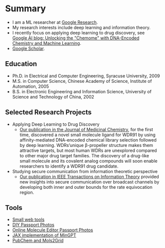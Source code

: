 # Summary

*   I am a ML researcher at [Google Research](https://research.google/people/107672/).
*   My research interests include deep learning and information theory. 
*   I recently focus on applying deep learning to drug discovery, see [Google AI blog: Unlocking the "Chemome" with DNA-Encoded Chemistry and Machine Learning](https://ai.googleblog.com/2020/06/unlocking-chemome-with-dna-encoded.html).
*   [Google Scholar](https://scholar.google.com/citations?hl=en&user=kGx-ZZ8AAAAJ&view_op=list_works&sortby=pubdate).

## Education
- Ph.D. in Electrical and Computer Engineering, Syracuse University, 2009
- M.S. in Computer Science, Chinese Academy of Science, Institute of Automation, 2005
- B.S. in Electronic Engineering and Information Science, University of Science and Technology of China, 2002

## Selected Research Projects
- Applying Deep Learning to Drug Discovery
  - [Our publication in the Journal of Medicinal Chemistry](https://pubs.acs.org/doi/abs/10.1021/acs.jmedchem.3c01471), for the first time, discovered a novel small molecule ligand for WDR91 by using affinity-mediated DNA-encoded chemical library selection followed by deep learning. WDRs’unique β-propeller structure makes them attractive targets, but most human WDRs are unexplored compared to other major drug target families. The discovery of a drug-like small molecule and its covalent analog compounds will soon enable researchers to identify a WDR91 drug candidate.
- Studying secure communication from information theoretic perspective
  - [Our publication in IEEE Transactions on Information Theory](https://ieeexplore.ieee.org/abstract/document/5238755) provided new insights into secure communication over broadcast channels by developing both inner and outer bounds for the rate equivocation region.


## Tools
* [Small web tools](https://imxj.github.io/apps/)
* [DIY Passport Photos](https://imxj.github.io/passport_photo)
* [Online Molecule Editor Passport Photos](https://imxj.github.io/apps/online-molecule-editor/)
* [JAX implementation of MinGPT](https://github.com/imxj/imxj.github.io/blob/master/colabs/llms/jax_gpt_dev_gpt.ipynb)
* [PubChem and Mols2Grid](https://github.com/imxj/imxj.github.io/tree/master/colabs/small_molecules)
